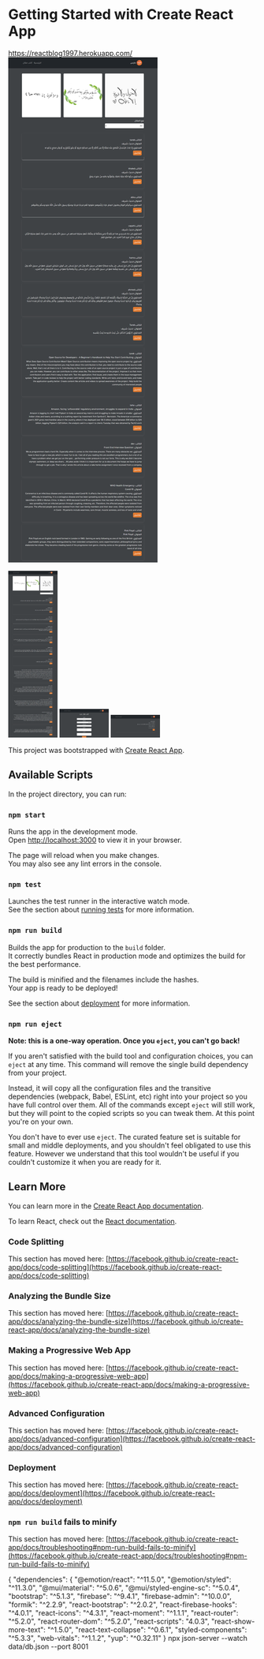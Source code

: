 # Getting Started with Create React App
https://reactblog1997.herokuapp.com/
![alt text](./home.png?raw=true)

  <img src="./home.png" width="100"/>

  <img src="./d2.png" width="100"/>
  <img src="./dd.png" width="100"/>

This project was bootstrapped with [Create React App](https://github.com/facebook/create-react-app).

## Available Scripts

In the project directory, you can run:

### `npm start`

Runs the app in the development mode.\
Open [http://localhost:3000](http://localhost:3000) to view it in your browser.

The page will reload when you make changes.\
You may also see any lint errors in the console.

### `npm test`

Launches the test runner in the interactive watch mode.\
See the section about [running tests](https://facebook.github.io/create-react-app/docs/running-tests) for more information.

### `npm run build`

Builds the app for production to the `build` folder.\
It correctly bundles React in production mode and optimizes the build for the best performance.

The build is minified and the filenames include the hashes.\
Your app is ready to be deployed!

See the section about [deployment](https://facebook.github.io/create-react-app/docs/deployment) for more information.

### `npm run eject`

**Note: this is a one-way operation. Once you `eject`, you can't go back!**

If you aren't satisfied with the build tool and configuration choices, you can `eject` at any time. This command will remove the single build dependency from your project.

Instead, it will copy all the configuration files and the transitive dependencies (webpack, Babel, ESLint, etc) right into your project so you have full control over them. All of the commands except `eject` will still work, but they will point to the copied scripts so you can tweak them. At this point you're on your own.

You don't have to ever use `eject`. The curated feature set is suitable for small and middle deployments, and you shouldn't feel obligated to use this feature. However we understand that this tool wouldn't be useful if you couldn't customize it when you are ready for it.

## Learn More

You can learn more in the [Create React App documentation](https://facebook.github.io/create-react-app/docs/getting-started).

To learn React, check out the [React documentation](https://reactjs.org/).

### Code Splitting

This section has moved here: [https://facebook.github.io/create-react-app/docs/code-splitting](https://facebook.github.io/create-react-app/docs/code-splitting)

### Analyzing the Bundle Size

This section has moved here: [https://facebook.github.io/create-react-app/docs/analyzing-the-bundle-size](https://facebook.github.io/create-react-app/docs/analyzing-the-bundle-size)

### Making a Progressive Web App

This section has moved here: [https://facebook.github.io/create-react-app/docs/making-a-progressive-web-app](https://facebook.github.io/create-react-app/docs/making-a-progressive-web-app)

### Advanced Configuration

This section has moved here: [https://facebook.github.io/create-react-app/docs/advanced-configuration](https://facebook.github.io/create-react-app/docs/advanced-configuration)

### Deployment

This section has moved here: [https://facebook.github.io/create-react-app/docs/deployment](https://facebook.github.io/create-react-app/docs/deployment)

### `npm run build` fails to minify

This section has moved here: [https://facebook.github.io/create-react-app/docs/troubleshooting#npm-run-build-fails-to-minify](https://facebook.github.io/create-react-app/docs/troubleshooting#npm-run-build-fails-to-minify)

{
    "dependencies": {
        "@emotion/react": "^11.5.0",
        "@emotion/styled": "^11.3.0",
        "@mui/material": "^5.0.6",
        "@mui/styled-engine-sc": "^5.0.4",
        "bootstrap": "^5.1.3",
        "firebase": "^9.4.1",
        "firebase-admin": "^10.0.0",
        "formik": "^2.2.9",
        "react-bootstrap": "^2.0.2",
        "react-firebase-hooks": "^4.0.1",
        "react-icons": "^4.3.1",
        "react-moment": "^1.1.1",
        "react-router": "^5.2.0",
        "react-router-dom": "^5.2.0",
        "react-scripts": "4.0.3",
        "react-show-more-text": "^1.5.0",
        "react-text-collapse": "^0.6.1",
        "styled-components": "^5.3.3",
        "web-vitals": "^1.1.2",
        "yup": "^0.32.11"
    }
 npx  json-server --watch data/db.json --port 8001

